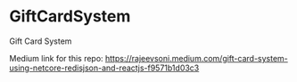 # GiftCardSystem
Gift Card System 

Medium link for this repo:
https://rajeevsoni.medium.com/gift-card-system-using-netcore-redisjson-and-reactjs-f9571b1d03c3
